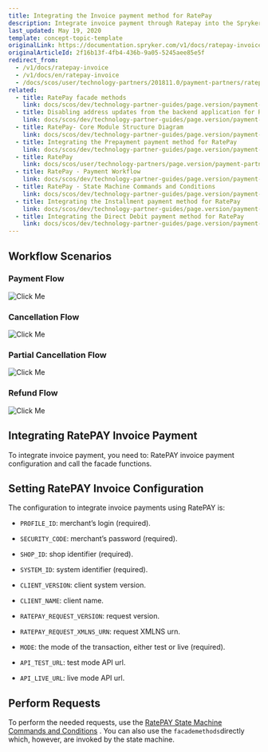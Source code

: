 ```yaml
---
title: Integrating the Invoice payment method for RatePay
description: Integrate invoice payment through Ratepay into the Spryker-based shop.
last_updated: May 19, 2020
template: concept-topic-template
originalLink: https://documentation.spryker.com/v1/docs/ratepay-invoice
originalArticleId: 2f16b13f-4fb4-436b-9a05-5245aee85e5f
redirect_from:
  - /v1/docs/ratepay-invoice
  - /v1/docs/en/ratepay-invoice
  - /docs/scos/user/technology-partners/201811.0/payment-partners/ratepay/integrating-payment-methods-for-ratepay//integrating-the-invoice-payment-method-for-ratepay.html
related:
  - title: RatePay facade methods
    link: docs/scos/dev/technology-partner-guides/page.version/payment-partners/ratepay/ratepay-facade-methods.html
  - title: Disabling address updates from the backend application for RatePay
    link: docs/scos/dev/technology-partner-guides/page.version/payment-partners/ratepay/disabling-address-updates-from-the-backend-application-for-ratepay.html
  - title: RatePay- Core Module Structure Diagram
    link: docs/scos/dev/technology-partner-guides/page.version/payment-partners/ratepay/ratepay-core-module-structure-diagram.html
  - title: Integrating the Prepayment payment method for RatePay
    link: docs/scos/dev/technology-partner-guides/page.version/payment-partners/ratepay/integrating-payment-methods-for-ratepay//integrating-the-prepayment-payment-method-for-ratepay.html
  - title: RatePay
    link: docs/scos/user/technology-partners/page.version/payment-partners/ratepay.html
  - title: RatePay - Payment Workflow
    link: docs/scos/dev/technology-partner-guides/page.version/payment-partners/ratepay/ratepay-payment-workflow.html
  - title: RatePay - State Machine Commands and Conditions
    link: docs/scos/dev/technology-partner-guides/page.version/payment-partners/ratepay/ratepay-state-machine-commands-and-conditions.html
  - title: Integrating the Installment payment method for RatePay
    link: docs/scos/dev/technology-partner-guides/page.version/payment-partners/ratepay/integrating-payment-methods-for-ratepay//integrating-the-installment-payment-method-for-ratepay.html
  - title: Integrating the Direct Debit payment method for RatePay
    link: docs/scos/dev/technology-partner-guides/page.version/payment-partners/ratepay/integrating-payment-methods-for-ratepay/integrating-the-direct-debit-payment-method-for-ratepay.html
---
```


## Workflow Scenarios
### Payment Flow
![Click Me](https://spryker.s3.eu-central-1.amazonaws.com/docs/Technology+Partners/Payment+Partners/Ratepay/ratepay-installment-payment-flow.png)

### Cancellation Flow
![Click Me](https://spryker.s3.eu-central-1.amazonaws.com/docs/Technology+Partners/Payment+Partners/Ratepay/ratepay-invoice-cancellation-flow.png)

### Partial Cancellation Flow
![Click Me](https://spryker.s3.eu-central-1.amazonaws.com/docs/Technology+Partners/Payment+Partners/Ratepay/ratepay-invoice-partial-cancellation-flow.png)

### Refund Flow
![Click Me](https://spryker.s3.eu-central-1.amazonaws.com/docs/Technology+Partners/Payment+Partners/Ratepay/ratepay-invoice-refund-flow.png)


## Integrating RatePAY Invoice Payment
To integrate invoice payment, you need to: RatePAY invoice payment configuration and call the facade functions.

## Setting RatePAY Invoice Configuration
The configuration to integrate invoice payments using RatePAY is:

  * `PROFILE_ID`: merchant’s login (required).

  * `SECURITY_CODE`: merchant’s password (required).

  * `SHOP_ID`: shop identifier (required).

  * `SYSTEM_ID`: system identifier (required).

  * `CLIENT_VERSION`: client system version.

  * `CLIENT_NAME`: client name.

  * `RATEPAY_REQUEST_VERSION`: request version.

  * `RATEPAY_REQUEST_XMLNS_URN`: request XMLNS urn.

  * `MODE`: the mode of the transaction, either test or live (required).

  * `API_TEST_URL`: test mode API url.

  * `API_LIVE_URL`: live mode API url.

## Perform Requests
To perform the needed requests,  use the [RatePAY State Machine Commands and Conditions](/docs/scos/user/technology-partners/201811.0/payment-partners/ratepay/ratepay-state-machine-commands-and-conditions.html) . You can also use the `facademethods`directly which, however, are invoked by the state machine.
